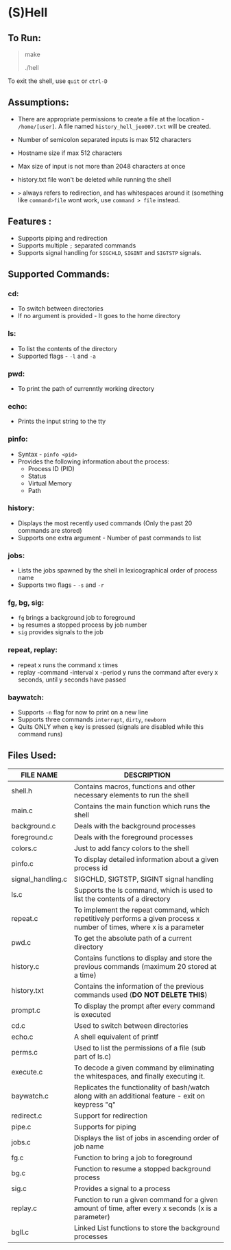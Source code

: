 # (S)Hell

## To Run:

> make
>
> ./hell

To exit the shell, use `quit` or `ctrl-D`
## Assumptions:

- There are appropriate permissions to create a file at the location - `/home/[user]`.  A file named `history_hell_jeo007.txt` will be created.

- Number of semicolon separated inputs is max 512 characters
- Hostname size if max 512 characters
- Max size of input is not more than 2048 characters at once
- history.txt file won't be deleted while running the shell
- `>` always refers to redirection, and has whitespaces around it (something like `command>file` wont work, use `command > file` instead.

## Features :

- Supports piping and redirection
- Supports multiple `;` separated commands
- Supports signal handling for `SIGCHLD`, `SIGINT` and `SIGTSTP` signals.

## Supported Commands:

### cd:

- To switch between directories
- If no argument is provided - It goes to the home directory

### ls:

- To list the contents of the directory
- Supported flags - `-l` and `-a`

### pwd:

- To print the path of currenntly working directory

###  echo:

- Prints the input string to the tty

### pinfo:

- Syntax - `pinfo <pid>`
- Provides the following information about the process:
  - Process ID (PID)
  - Status 
  - Virtual Memory 
  - Path 

### history:

- Displays the most recently used commands (Only the past 20 commands are stored)
- Supports one extra argument - Number of  past commands to list

### jobs:

- Lists the jobs spawned by the shell in lexicographical order of process name
- Supports two flags - `-s` and `-r`

### fg, bg, sig:

- `fg` brings a background job to foreground
- `bg` resumes a stopped process by job number
- `sig` provides signals to the job

### repeat, replay:

- repeat x <command> runs the command x times
- replay -command <command> -interval x -period y runs the command after every x seconds, until y seconds have passed

### baywatch:

- Supports `-n` flag for now to print on a new line
- Supports three commands `interrupt`, `dirty`, `newborn`
- Quits ONLY when `q` key is pressed (signals are disabled while this command runs)

## Files Used:

| FILE NAME         | DESCRIPTION                                                  |
| ----------------- | ------------------------------------------------------------ |
| shell.h           | Contains macros, functions and other necessary elements to run the shell |
| main.c            | Contains the main function which runs the shell              |
| background.c      | Deals with the background processes                          |
| foreground.c      | Deals with the foreground processes                          |
| colors.c          | Just to add fancy colors to the shell                        |
| pinfo.c           | To display detailed information about a given process id     |
| signal_handling.c | SIGCHLD, SIGTSTP, SIGINT signal handling                     |
| ls.c              | Supports the ls command, which is used to list the contents of a directory |
| repeat.c          | To implement the repeat command, which repetitively performs a given process x number of times, where x is a parameter |
| pwd.c             | To get the absolute path of a current directory              |
| history.c         | Contains functions to display and store the previous commands (maximum 20 stored at a time) |
| history.txt       | Contains the information of the previous commands used (**DO NOT DELETE THIS**) |
| prompt.c          | To display the prompt after every command is executed        |
| cd.c              | Used to switch between directories                           |
| echo.c            | A shell equivalent of printf                                 |
| perms.c           | Used to list the permissions of a file (sub part of ls.c)    |
| execute.c         | To decode a given command by eliminating the whitespaces, and finally executing it. |
| baywatch.c        | Replicates the functionality of bash/watch along with an additional feature - exit on keypress "q" |
| redirect.c        | Support for redirection                                      |
| pipe.c            | Supports for piping                                          |
| jobs.c            | Displays the list of jobs in ascending order of job name     |
| fg.c              | Function to bring a job to foreground                        |
| bg.c              | Function to resume a stopped background process              |
| sig.c             | Provides a signal to a process                               |
| replay.c          | Function to run a given command for a given amount of time, after every x seconds (x is a parameter) |
| bgll.c            | Linked List functions to store the background processes      |

